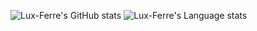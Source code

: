 ![Lux-Ferre's GitHub stats](https://github-readme-stats-luxferre.vercel.app/api?username=Lux-Ferre&hide=stars&show_icons=true&theme=radical&rank_icon=github&include_all_commits=true&custom_title=Lux-Ferres%20GitHub%20Stats)
![Lux-Ferre's Language stats](https://github-readme-stats-luxferre.vercel.app/api/top-langs?username=Lux-Ferre&show_icons=true&theme=radical&layout=compact)

<!--
**Lux-Ferre/Lux-Ferre** is a ✨ _special_ ✨ repository because its `README.md` (this file) appears on your GitHub profile.

Here are some ideas to get you started:

- 🔭 I’m currently working on ...
- 🌱 I’m currently learning ...
- 👯 I’m looking to collaborate on ...
- 🤔 I’m looking for help with ...
- 💬 Ask me about ...
- 📫 How to reach me: ...
- 😄 Pronouns: ...
- ⚡ Fun fact: ...
-->
